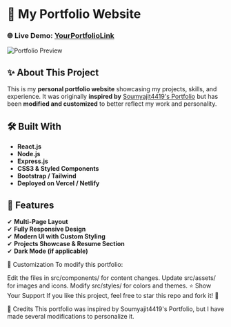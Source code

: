 # 🚀 My Portfolio Website  

### 🌐 Live Demo: [YourPortfolioLink](https://yourportfolio.com)  

![Portfolio Preview](./Images/your-preview.png)  

## ✨ About This Project  

This is my **personal portfolio website** showcasing my projects, skills, and experience. It was originally **inspired by** [Soumyajit4419's Portfolio](https://github.com/soumyajit4419/Portfolio) but has been **modified and customized** to better reflect my work and personality.  

## 🛠 Built With  

- **React.js**  
- **Node.js**  
- **Express.js**  
- **CSS3 & Styled Components**  
- **Bootstrap / Tailwind**  
- **Deployed on Vercel / Netlify**  

## 🎨 Features  

✔ **Multi-Page Layout**  
✔ **Fully Responsive Design**  
✔ **Modern UI with Custom Styling**  
✔ **Projects Showcase & Resume Section**  
✔ **Dark Mode (if applicable)**  


🔧 Customization
To modify this portfolio:

Edit the files in src/components/ for content changes.
Update src/assets/ for images and icons.
Modify src/styles/ for colors and themes.
⭐ Show Your Support
If you like this project, feel free to star this repo and fork it! 🚀

📌 Credits
This portfolio was inspired by Soumyajit4419's Portfolio, but I have made several modifications to personalize it.
